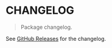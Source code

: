 # CHANGELOG

> Package changelog.

See [GitHub Releases](https://github.com/stdlib-js/string-acronym/releases) for the changelog.
